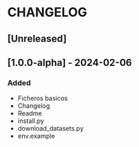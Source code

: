 # CHANGELOG

## [Unreleased]

## [1.0.0-alpha] - 2024-02-06

### Added

- Ficheros basicos
- Changelog
- Readme
- install.py
- download_datasets.py
- env.example

